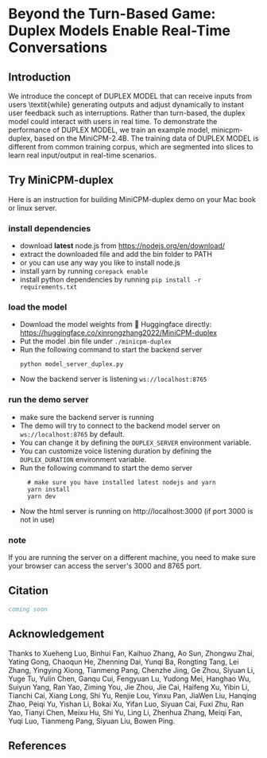 # Beyond the Turn-Based Game: Duplex Models Enable Real-Time Conversations

<!-- <p align="center">
  <a href="./README_ZH.md">中文版</a> •
  <a href="https://arxiv.org/abs/2402.13718">Paper</a> •
  <a href="https://huggingface.co/datasets/xinrongzhang2022/Duplex-UltraChat">Data</a> •
  <a href="https://huggingface.co/xinrongzhang2022/MiniCPM-duplex">Model</a>
</p>

</div> -->
## Introduction
We introduce the concept of DUPLEX MODEL that can receive inputs from users \textit{while} generating outputs and adjust dynamically to instant user feedback such as interruptions. Rather than turn-based, the duplex model could interact with users in real time. To demonstrate the performance of DUPLEX MODEL, we train an example model, minicpm-duplex, based on the MiniCPM-2.4B. The training data of DUPLEX MODEL is different from common training corpus, which are segmented into slices to learn real input/output in real-time scenarios.
## Try MiniCPM-duplex
Here is an instruction for building MiniCPM-duplex demo on your Mac book or linux server.
### install dependencies

- download **latest** node.js from https://nodejs.org/en/download/
- extract the downloaded file and add the bin folder to PATH
- or you can use any way you like to install node.js
- install yarn by running `corepack enable`
- install python dependencies by running `pip install -r requirements.txt`


### load the model

- Download the model weights from 🤗 Huggingface directly: <https://huggingface.co/xinrongzhang2022/MiniCPM-duplex>
- Put the model .bin file under `./minicpm-duplex`
- Run the following command to start the backend server
    ```
    python model_server_duplex.py
    ```
- Now the backend server is listening `ws://localhost:8765`


### run the demo server

- make sure the backend server is running
- The demo will try to connect to the backend model server on `ws://localhost:8765` by default.
- You can change it by defining the `DUPLEX_SERVER` environment variable.
- You can customize voice listening duration by defining the `DUPLEX_DURATION` environment variable.
- Run the following command to start the demo server
  ```
    # make sure you have installed latest nodejs and yarn
    yarn install
    yarn dev
   ```
- Now the html server is running on http://localhost:3000 (if port 3000 is not in use)

### note
If you are running the server on a different machine, you need to make sure your browser can access the server's 3000 and 8765 port.

## Citation
```bibtex
coming soon
```

## Acknowledgement

Thanks to Xueheng Luo, Binhui Fan, Kaihuo Zhang, Ao Sun, Zhongwu Zhai, Yating Gong, Chaoqun He, Zhenning Dai, Yunqi Ba, Rongting Tang, Lei Zhang, Yingying Xiong, Tianmeng Pang, Chenzhe Jing, Ge Zhou, Siyuan Li, Yuge Tu, Yulin Chen, Ganqu Cui, Fengyuan Lu, Yudong Mei, Hanghao Wu, Suiyun Yang, Ran Yao, Ziming You, Jie Zhou, Jie Cai, Haifeng Xu, Yibin Li, Tianchi Cai, Xiang Long, Shi Yu, Renjie Lou, Yinxu Pan, JiaWen Liu, Hanqing Zhao, Peiqi Yu, Yishan Li, Bokai Xu, Yifan Luo, Siyuan Cai, Fuxi Zhu, Ran Yao, Tianyi Chen, Meixu Hu, Shi Yu, Ling Li, Zhenhua Zhang, Meiqi Fan, Yuqi Luo, Tianmeng Pang, Siyuan Liu, Bowen Ping.

## References

[^1]: https://huggingface.co/openbmb/MiniCPM-2B-sft-bf16
[^2]: https://github.com/thunlp/UltraChat?tab=readme-ov-file